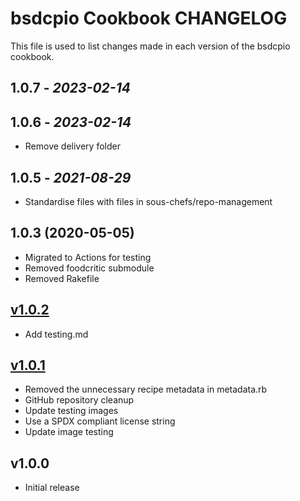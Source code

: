 # bsdcpio Cookbook CHANGELOG

This file is used to list changes made in each version of the bsdcpio cookbook.

## 1.0.7 - *2023-02-14*

## 1.0.6 - *2023-02-14*

- Remove delivery folder

## 1.0.5 - *2021-08-29*

- Standardise files with files in sous-chefs/repo-management

## 1.0.3 (2020-05-05)

- Migrated to Actions for testing
- Removed foodcritic submodule
- Removed Rakefile

## [v1.0.2](2019-10-25)

- Add testing.md

## [v1.0.1](2019-10-25)

- Removed the unnecessary recipe metadata in metadata.rb
- GitHub repository cleanup
- Update testing images
- Use a SPDX compliant license string
- Update image testing

## v1.0.0

- Initial release
